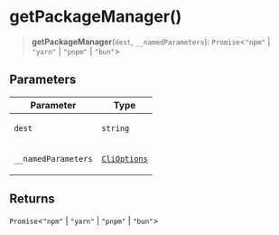 # getPackageManager()

> **getPackageManager**(`dest`, `__namedParameters`): `Promise`\<`"npm"` \| `"yarn"` \| `"pnpm"` \| `"bun"`\>

## Parameters

<table>
<thead>
<tr>
<th>Parameter</th>
<th>Type</th>
</tr>
</thead>
<tbody>
<tr>
<td>

`dest`

</td>
<td>

`string`

</td>
</tr>
<tr>
<td>

`__namedParameters`

</td>
<td>

[`CliOptions`](../interfaces/CliOptions.md)

</td>
</tr>
</tbody>
</table>

## Returns

`Promise`\<`"npm"` \| `"yarn"` \| `"pnpm"` \| `"bun"`\>

